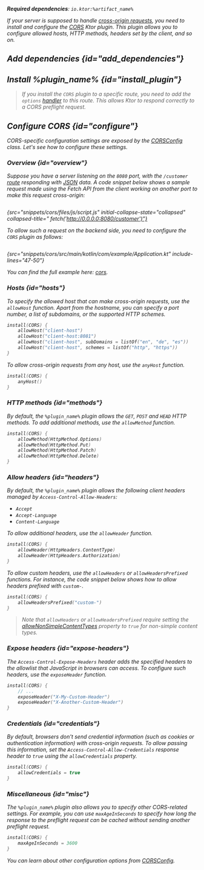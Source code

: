 [//]: # (title: CORS)

<show-structure for="chapter" depth="2"/>

<var name="artifact_name" value="ktor-server-cors"/>
<var name="package_name" value="io.ktor.server.plugins.cors"/>
<var name="plugin_name" value="CORS"/>

<tldr>
<p>
<b>Required dependencies</b>: <code>io.ktor:%artifact_name%</code>
</p>
<var name="example_name" value="cors"/>
<include from="lib.topic" element-id="download_example"/>
<include from="lib.topic" element-id="native_server_supported"/>
</tldr>

If your server is supposed to handle [cross-origin requests](https://developer.mozilla.org/en-US/docs/Web/HTTP/CORS),
you need to install and configure
the [CORS](https://api.ktor.io/ktor-server/ktor-server-plugins/ktor-server-cors/io.ktor.server.plugins.cors.routing/-c-o-r-s.html)
Ktor plugin. This plugin allows you to configure allowed hosts, HTTP methods, headers set by the client, and so on.

## Add dependencies {id="add_dependencies"}

<include from="lib.topic" element-id="add_ktor_artifact_intro"/>
<include from="lib.topic" element-id="add_ktor_artifact"/>

## Install %plugin_name% {id="install_plugin"}

<include from="lib.topic" element-id="install_plugin"/>
<include from="lib.topic" element-id="install_plugin_route"/>

> If you install the `CORS` plugin to a specific route, you need to add
the `options` [handler](Routing_in_Ktor.md#define_route) to this route. This allows Ktor to respond correctly to a CORS
preflight request.

## Configure CORS {id="configure"}

CORS-specific configuration settings are exposed by
the [CORSConfig](https://api.ktor.io/ktor-server/ktor-server-plugins/ktor-server-cors/io.ktor.server.plugins.cors/-c-o-r-s-config/index.html)
class. Let's see how to configure these settings.

### Overview {id="overview"}

Suppose you have a server listening on the `8080` port, with the `/customer` [route](Routing_in_Ktor.md) responding
with [JSON](serialization.md#send_data) data. A code snippet below shows a sample request made using the Fetch API from
the client working on another port to make this request cross-origin:

```javascript
```

{src="snippets/cors/files/js/script.js" initial-collapse-state="collapsed" collapsed-title="
fetch('http://0.0.0.0:8080/customer')"}

To allow such a request on the backend side, you need to configure the `CORS` plugin as follows:

```kotlin
```

{src="snippets/cors/src/main/kotlin/com/example/Application.kt" include-lines="47-50"}

You can find the full example
here: [cors](https://github.com/ktorio/ktor-documentation/tree/%ktor_version%/codeSnippets/snippets/cors).

### Hosts {id="hosts"}

To specify the allowed host that can make cross-origin requests, use the `allowHost` function. Apart from the hostname,
you can specify a port number, a list of subdomains, or the supported HTTP schemes.

```kotlin
install(CORS) {
    allowHost("client-host")
    allowHost("client-host:8081")
    allowHost("client-host", subDomains = listOf("en", "de", "es"))
    allowHost("client-host", schemes = listOf("http", "https"))
}
```

To allow cross-origin requests from any host, use the `anyHost` function.

```kotlin
install(CORS) {
    anyHost()
}
```

### HTTP methods {id="methods"}

By default, the `%plugin_name%` plugin allows the `GET`, `POST` and `HEAD` HTTP methods. To add additional methods, use
the `allowMethod` function.

```kotlin
install(CORS) {
    allowMethod(HttpMethod.Options)
    allowMethod(HttpMethod.Put)
    allowMethod(HttpMethod.Patch)
    allowMethod(HttpMethod.Delete)
}
```

### Allow headers {id="headers"}

By default, the `%plugin_name%` plugin allows the following client headers managed by `Access-Control-Allow-Headers`:

* `Accept`
* `Accept-Language`
* `Content-Language`

To allow additional headers, use the `allowHeader` function.

```kotlin
install(CORS) {
    allowHeader(HttpHeaders.ContentType)
    allowHeader(HttpHeaders.Authorization)
}
```

To allow custom headers, use the `allowHeaders` or `allowHeadersPrefixed` functions. For instance, the code snippet
below shows how to allow headers prefixed with `custom-`.

```kotlin
install(CORS) {
    allowHeadersPrefixed("custom-")
}
```

> Note that `allowHeaders` or `allowHeadersPrefixed` require setting
the [allowNonSimpleContentTypes](https://api.ktor.io/ktor-server/ktor-server-plugins/ktor-server-cors/io.ktor.server.plugins.cors/-c-o-r-s-config/allow-non-simple-content-types.html)
property to `true` for non-simple content types.

### Expose headers {id="expose-headers"}

The `Access-Control-Expose-Headers` header adds the specified headers to the allowlist that JavaScript in browsers can
access.
To configure such headers, use the `exposeHeader` function.

```kotlin
install(CORS) {
    // ...
    exposeHeader("X-My-Custom-Header")
    exposeHeader("X-Another-Custom-Header")
}
```

### Credentials {id="credentials"}

By default, browsers don't send credential information (such as cookies or authentication information) with cross-origin
requests. To allow passing this information, set the `Access-Control-Allow-Credentials` response header to `true` using
the `allowCredentials` property.

```kotlin
install(CORS) {
    allowCredentials = true
}
```

### Miscellaneous {id="misc"}

The `%plugin_name%` plugin also allows you to specify other CORS-related settings. For example, you can
use `maxAgeInSeconds` to specify how long the response to the preflight request can be cached without sending another
preflight request.

```kotlin
install(CORS) {
    maxAgeInSeconds = 3600
}
```

You can learn about other configuration options
from [CORSConfig](https://api.ktor.io/ktor-server/ktor-server-plugins/ktor-server-cors/io.ktor.server.plugins.cors/-c-o-r-s-config/index.html).